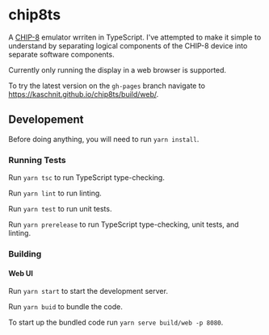 # chip8ts

A [CHIP-8](https://en.wikipedia.org/wiki/CHIP-8) emulator wrriten in TypeScript. I've attempted to make it simple to understand by separating logical components of the CHIP-8 device into separate software components.

Currently only running the display in a web browser is supported.

To try the latest version on the `gh-pages` branch navigate to https://kaschnit.github.io/chip8ts/build/web/.

## Developement
Before doing anything, you will need to run `yarn install`.

### Running Tests
Run `yarn tsc` to run TypeScript type-checking.

Run `yarn lint` to run linting.

Run `yarn test` to run unit tests.

Run `yarn prerelease` to run TypeScript type-checking, unit tests, and linting.

### Building

#### Web UI
Run `yarn start` to start the development server.

Run `yarn buid` to bundle the code.

To start up the bundled code run `yarn serve build/web -p 8080`.